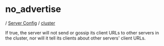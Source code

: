 # no_advertise

/ [Server Config](../../README.md) / [cluster](../README.md) 

If true, the server will not send or gossip its client URLs to other servers in the cluster, nor
will it tell its clients about other servers' client URLs.

